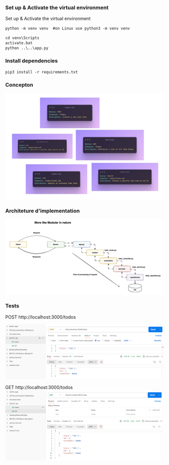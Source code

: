 ### Set up & Activate the virtual environment ###

Set up & Activate the virtual environment
```
python -m venv venv  #on Linux use python3 -m venv venv
```

```
cd venv\Scripts
activate.bat
python ..\..\app.py
```

### Install dependencies ###

```
pip3 install -r requirements.txt
```
### Concepton ###

![alt text](image-1.png)


### Architeture d'implementation ###

![alt text](image.png)

### Tests ###

POST http://localhost:3000/todos

![img.png](img.png)

GET http://localhost:3000/todos
![img_1.png](img_1.png)